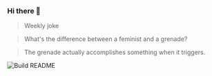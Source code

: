 ### Hi there 👋

> Weekly joke


<!-- START_JOKE_SECTION -->


> What's the difference between a feminist and a grenade?

> The grenade actually accomplishes something when it triggers.
<!-- END_JOKE_SECTION -->



![Build README](https://github.com/ThomasTSWD/ThomasTSWD/workflows/Build%20README/badge.svg)


